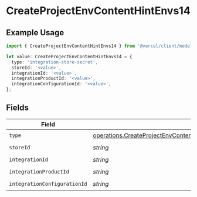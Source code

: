 # CreateProjectEnvContentHintEnvs14

## Example Usage

```typescript
import { CreateProjectEnvContentHintEnvs14 } from '@vercel/client/models/operations';

let value: CreateProjectEnvContentHintEnvs14 = {
  type: 'integration-store-secret',
  storeId: '<value>',
  integrationId: '<value>',
  integrationProductId: '<value>',
  integrationConfigurationId: '<value>',
};
```

## Fields

| Field                        | Type                                                                                                                                                                                                             | Required           | Description |
| ---------------------------- | ---------------------------------------------------------------------------------------------------------------------------------------------------------------------------------------------------------------- | ------------------ | ----------- |
| `type`                       | [operations.CreateProjectEnvContentHintEnvsResponse201ApplicationJSONResponseBodyCreated214Type](../../models/operations/createprojectenvcontenthintenvsresponse201applicationjsonresponsebodycreated214type.md) | :heavy_check_mark: | N/A         |
| `storeId`                    | _string_                                                                                                                                                                                                         | :heavy_check_mark: | N/A         |
| `integrationId`              | _string_                                                                                                                                                                                                         | :heavy_check_mark: | N/A         |
| `integrationProductId`       | _string_                                                                                                                                                                                                         | :heavy_check_mark: | N/A         |
| `integrationConfigurationId` | _string_                                                                                                                                                                                                         | :heavy_check_mark: | N/A         |
